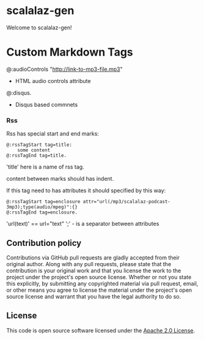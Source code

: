 # scalalaz-gen #

Welcome to scalalaz-gen!

# Custom Markdown Tags #

@:audioControls "http://link-to-mp3-file.mp3"

- HTML audio controls attribute

@:disqus.

- Disqus based commnets

### Rss

Rss has special start and end marks:
```
@:rssTagStart tag=title:
    some content
@:rssTagEnd tag=title.
```
'title' here is a name of rss tag.

content between marks should has indent.  

If this tag need to has attributes it should specified by this way:
```
@:rssTagStart tag=enclosure attr="url(/mp3/scalalaz-podcast-3mp3);type(audio/mpeg)":{}
@:rssTagEnd tag=enclosure.
```

'url(text)' == url="text"
';' - is a separator between attributes


## Contribution policy ##

Contributions via GitHub pull requests are gladly accepted from their original author. Along with any pull requests, please state that the contribution is your original work and that you license the work to the project under the project's open source license. Whether or not you state this explicitly, by submitting any copyrighted material via pull request, email, or other means you agree to license the material under the project's open source license and warrant that you have the legal authority to do so.

## License ##

This code is open source software licensed under the [Apache 2.0 License](http://www.apache.org/licenses/LICENSE-2.0.html).

